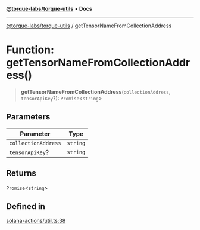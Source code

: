 [**@torque-labs/torque-utils**](../README.md) • **Docs**

***

[@torque-labs/torque-utils](../README.md) / getTensorNameFromCollectionAddress

# Function: getTensorNameFromCollectionAddress()

> **getTensorNameFromCollectionAddress**(`collectionAddress`, `tensorApiKey`?): `Promise`\<`string`\>

## Parameters

| Parameter | Type |
| ------ | ------ |
| `collectionAddress` | `string` |
| `tensorApiKey`? | `string` |

## Returns

`Promise`\<`string`\>

## Defined in

[solana-actions/util.ts:38](https://github.com/torque-labs/torque-utils/blob/a612e615fa21888d00ebb7bf70f9910fab4be80a/solana-actions/util.ts#L38)
